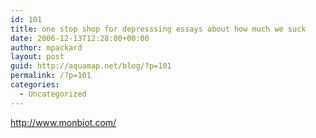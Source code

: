 ```yaml
---
id: 101
title: one stop shop for depresssing essays about how much we suck
date: 2006-12-13T12:28:00+00:00
author: mpackard
layout: post
guid: http://aquamap.net/blog/?p=101
permalink: /?p=101
categories:
  - Uncategorized
---
```

http://www.monbiot.com/